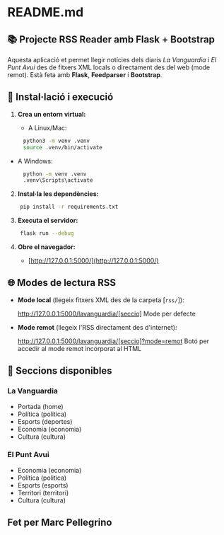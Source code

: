 # README.md

## 📚 Projecte RSS Reader amb Flask + Bootstrap

Aquesta aplicació et permet llegir notícies dels diaris *La Vanguardia* i *El Punt Avui* des de fitxers XML locals o directament des del web (mode remot). Està feta amb **Flask**, **Feedparser** i **Bootstrap**.

## 🔧 Instal·lació i execució

1. **Crea un entorn virtual:**
   
   - A Linux/Mac:

```bash
     python3 -m venv .venv
     source .venv/bin/activate
```

   - A Windows:

```bash
     python -m venv .venv
     .venv\Scripts\activate
```

2. **Instal·la les dependències:**

```bash
    pip install -r requirements.txt
```

3. **Executa el servidor:**

```bash
    flask run --debug
```

4. **Obre el navegador:**

   - [http://127.0.0.1:5000/](http://127.0.0.1:5000/)


## 🌐 Modes de lectura RSS

- **Mode local** (llegeix fitxers XML des de la carpeta [`rss/`]):

  http://127.0.0.1:5000/lavanguardia/[seccio]   Mode per defecte


- **Mode remot** (llegeix l'RSS directament des d'internet):

  http://127.0.0.1:5000/lavanguardia/[seccio]?mode=remot   Botó per accedir al mode remot incorporat al HTML


## 📰 Seccions disponibles

### La Vanguardia
- Portada (home)
- Política (politica)
- Esports (deportes)
- Economia (economia)
- Cultura (cultura)

### El Punt Avui
- Economia (economia)
- Política (politica)
- Esports (esports)
- Territori (territori)
- Cultura (cultura)

## Fet per Marc Pellegrino
